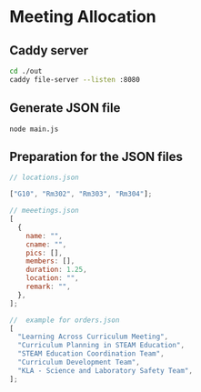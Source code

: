 # Meeting Allocation

## Caddy server

```sh
cd ./out
caddy file-server --listen :8080
```

## Generate JSON file

```
node main.js
```

## Preparation for the JSON files

```js
// locations.json

["G10", "Rm302", "Rm303", "Rm304"];
```

```js
// meeetings.json
[
  {
    name: "",
    cname: "",
    pics: [],
    members: [],
    duration: 1.25,
    location: "",
    remark: "",
  },
];
```

```js
//  example for orders.json
[
  "Learning Across Curriculum Meeting",
  "Curriculum Planning in STEAM Education",
  "STEAM Education Coordination Team",
  "Curriculum Development Team",
  "KLA - Science and Laboratory Safety Team",
];
```
